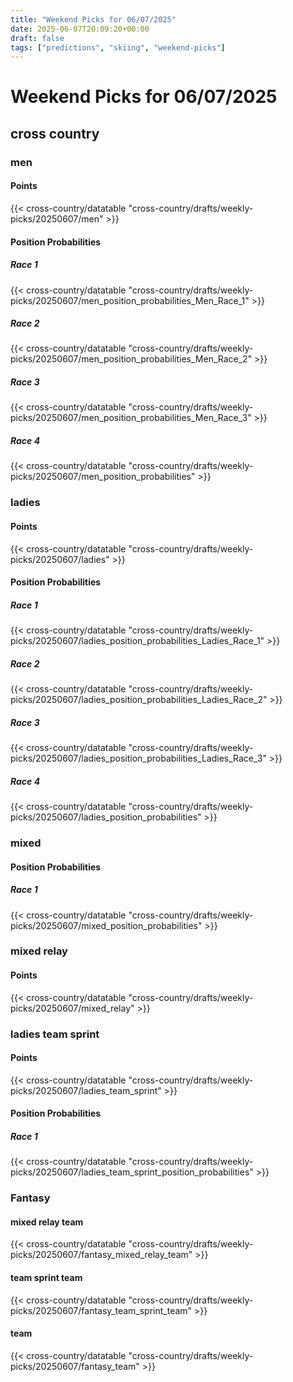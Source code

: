 ```yaml
---
title: "Weekend Picks for 06/07/2025"
date: 2025-06-07T20:09:20+00:00
draft: false
tags: ["predictions", "skiing", "weekend-picks"]
---
```


# Weekend Picks for 06/07/2025

## cross country

### men

#### Points

{{< cross-country/datatable "cross-country/drafts/weekly-picks/20250607/men" >}}

#### Position Probabilities

##### Race 1

{{< cross-country/datatable "cross-country/drafts/weekly-picks/20250607/men_position_probabilities_Men_Race_1" >}}

##### Race 2

{{< cross-country/datatable "cross-country/drafts/weekly-picks/20250607/men_position_probabilities_Men_Race_2" >}}

##### Race 3

{{< cross-country/datatable "cross-country/drafts/weekly-picks/20250607/men_position_probabilities_Men_Race_3" >}}

##### Race 4

{{< cross-country/datatable "cross-country/drafts/weekly-picks/20250607/men_position_probabilities" >}}

### ladies

#### Points

{{< cross-country/datatable "cross-country/drafts/weekly-picks/20250607/ladies" >}}

#### Position Probabilities

##### Race 1

{{< cross-country/datatable "cross-country/drafts/weekly-picks/20250607/ladies_position_probabilities_Ladies_Race_1" >}}

##### Race 2

{{< cross-country/datatable "cross-country/drafts/weekly-picks/20250607/ladies_position_probabilities_Ladies_Race_2" >}}

##### Race 3

{{< cross-country/datatable "cross-country/drafts/weekly-picks/20250607/ladies_position_probabilities_Ladies_Race_3" >}}

##### Race 4

{{< cross-country/datatable "cross-country/drafts/weekly-picks/20250607/ladies_position_probabilities" >}}

### mixed

#### Position Probabilities

##### Race 1

{{< cross-country/datatable "cross-country/drafts/weekly-picks/20250607/mixed_position_probabilities" >}}

### mixed relay

#### Points

{{< cross-country/datatable "cross-country/drafts/weekly-picks/20250607/mixed_relay" >}}

### ladies team sprint

#### Points

{{< cross-country/datatable "cross-country/drafts/weekly-picks/20250607/ladies_team_sprint" >}}

#### Position Probabilities

##### Race 1

{{< cross-country/datatable "cross-country/drafts/weekly-picks/20250607/ladies_team_sprint_position_probabilities" >}}

### Fantasy

#### mixed relay team

{{< cross-country/datatable "cross-country/drafts/weekly-picks/20250607/fantasy_mixed_relay_team" >}}

#### team sprint team

{{< cross-country/datatable "cross-country/drafts/weekly-picks/20250607/fantasy_team_sprint_team" >}}

#### team

{{< cross-country/datatable "cross-country/drafts/weekly-picks/20250607/fantasy_team" >}}

